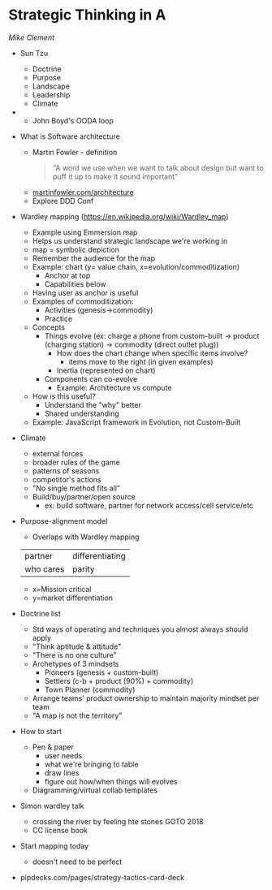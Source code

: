 # Strategic Thinking in A
*Mike Clement*

* Sun Tzu
  * Doctrine
  * Purpose
  * Landscape
  * Leadership
  * Climate
* + John Boyd's OODA loop
* What is Software architecture
  * Martin Fowler - definition
    > "A word we use when we want to talk about design but want to puff it up to make it sound important"
  * [martinfowler.com/architecture](https://martinfowler.com/architecture/)
  * Explore DDD Conf
* Wardley mapping (https://en.wikipedia.org/wiki/Wardley_map)
  * Example using Emmersion map
  * Helps us understand strategic landscape we're working in
  * map = symbolic depiction
  * Remember the audience for the map
  * Example: chart (y= value chain, x=evolution/commoditization)
    * Anchor at top
    * Capabilities below
  * Having user as anchor is useful
  * Examples of commoditization:
    * Activities (genesis->commodity)
    * Practice
  * Concepts
    * Things evolve (ex: charge a phone from custom-built -> product (charging station) -> commodity (direct outlet plug))
      * How does the chart change when specific items involve?
        * items move to the right (in given examples)
      * Inertia (represented on chart)
    * Components can co-evolve
      * Example: Architecture vs compute
  * How is this useful?
    * Understand the "why" better
    * Shared understanding
  * Example: JavaScript framework in Evolution, not Custom-Built
* Climate
  * external forces
  * broader rules of the game
  * patterns of seasons
  * competitor's actions
  * "No single method fits all"
  * Build/buy/partner/open source
    * ex: build software, partner for network access/cell service/etc
* Purpose-alignment model
  * Overlaps with Wardley mapping

  |||
  |-|-|
  | partner | differentiating |
  | who cares| parity |
  * x=Mission critical
  * y=market differentiation
* Doctrine list
  * Std ways of operating and techniques you almost always should apply
  * "Think aptitude & attitude"
  * "There is no one culture"
  * Archetypes of 3 mindsets
    * Pioneers (genesis + custom-built)
    * Settlers (c-b + product (90%) + commodity)
    * Town Planner (commodity)
  * Arrange teams' product ownership to maintain majority mindset per team
  * "A map is not the territory"
* How to start
  * Pen & paper
    * user needs
    * what we're bringing to table
    * draw lines
    * figure out how/when things will evolves
  * Diagramming/virtual collab templates
* Simon wardley talk
  * crossing the river by feeling hte stones GOTO 2018
  * CC license book 
* Start mapping today
  * doesn't need to be perfect
* pipdecks.com/pages/strategy-tactics-card-deck